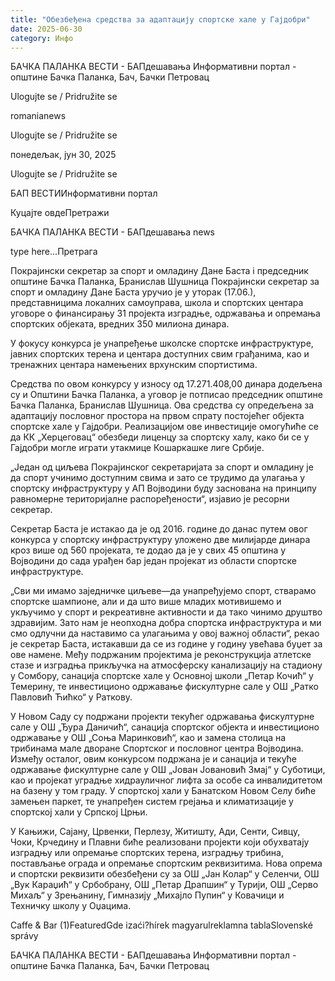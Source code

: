 ```yaml
---
title: "Обезбеђена средства за адаптацију спортске хале у Гајдобри"
date: 2025-06-30
category: Инфо
---
```


БАЧКА ПАЛАНКА ВЕСТИ - БАПдешавања Информативни портал - општине Бачка Паланка, Бач, Бачки Петровац

Ulogujte se / Pridružite se

romanianews

Ulogujte se / Pridružite se

понедељак, јун 30, 2025

Ulogujte se / Pridružite se

БАП ВЕСТИИнформативни портал

Куцајте овдеПретражи

БАЧКА ПАЛАНКА ВЕСТИ - БАПдешавања news

type here...Претрага

Покрајински секретар за спорт и омладину Дане Баста i председник општине Бачка Паланка, Бранислав Шушница
            Покрајински секретар за спорт и омладину Дане Баста уручио је у уторак (17.06.), представницима локалних самоуправа, школа и спортских центара уговоре о финансирању 31 пројекта изградње, одржавања и опремања спортских објеката, вредних 350 милиона динара.

У фокусу конкурса је унапређење школске спортске инфраструктуре, јавних спортских терена и центара доступних свим грађанима, као и тренажних центара намењених врхунским спортистима.

Средства по овом конкурсу у износу од 17.271.408,00 динара додељена су и Општини Бачка Паланка, а уговор је потписао председник општине Бачка Паланка, Бранислав Шушница. Ова средства су опредељена за адаптацију пословног простора на првом спрату постојећег објекта спортске хале у Гајдобри. Реализацијом ове инвестиције омогућиће се да КК „Херцеговац“ обезбеди лиценцу за спортску халу, како би се у Гајдобри могле играти утакмице Кошаркашке лиге Србије.

„Један од циљева Покрајинског секретаријата за спорт и омладину је да спорт учинимо доступним свима и зато се трудимо да улагања у спортску инфраструктуру у АП Војводини буду заснованa на принципу равномерне територијалне распоређености“, изјавио је ресорни секретар.


Секретар Баста је истакао да је од 2016. године до данас путем овог конкурса у спортску инфраструктуру уложено две милијарде динара кроз више од 560 пројеката, те додао да је у свих 45 општина у Војводини до сада урађен бар један пројекат из области спортске инфраструктуре.


„Сви ми имамо заједничке циљеве—да унапређујемо спорт, стварамо спортске шампионе, али и да што више младих мотивишемо и укључимо у спорт и рекреативне активности и да тако чинимо друштво здравијим. Зато нам је неопходна добра спортска инфраструктура и ми смо одлучни да наставимо са улагањима у овој важној области“, рекао је секретар Баста, истакавши да се из године у годину увећава буџет за ове намене.
Међу подржаним пројектима је реконструкција атлетске стазе и изградња прикључка на атмосферску канализацију на стадиону у Сомбору, санација спортске хале у Основној школи „Петар Кочић“ у Темерину, те инвестиционо одржавање фискултурне сале у ОШ „Ратко Павловић Ћићко“ у Раткову.


У Новом Саду су подржани пројекти текућег одржавања фискултурне сале у ОШ „Ђура Даничић“, санација спортског објекта и инвестиционо одржавање у ОШ „Соња Маринковић“, као и замена столица на трибинама мале дворане Спортског и пословног центра Војводинa.
Између осталог, овим конкурсом подржана је и санација и текуће одржавање фискултурне сале у ОШ „Јован Јовановић Змај“ у Суботици, као и пројекат уградње хидрауличног лифта за особе са инвалидитетом на базену у том граду.
У спортској хали у Банатском Новом Селу биће замењен паркет, те унапређен систем грејања и климатизације у спортској хали у Српској Црњи.












У Кањижи, Сајану, Црвенки, Перлезу, Житишту, Ади, Сенти, Сивцу, Чоки, Крчедину и Плавни биће реализовани пројекти који обухватају изградњу или опремање спортских терена, изградњу трибина, постављање ограда и опремање спортским реквизитима.
Нова опрема и спортски реквизити обезбеђени су за ОШ „Јан Колар“ у Селенчи, ОШ „Вук Караџић“ у Србобрану, ОШ „Петар Драпшин“ у Турији, ОШ „Серво Михаљ“ у Зрењанину, Гимназију „Михајло Пупин“ у Ковачици и Техничку школу у Оџацима.

Caffe & Bar (1)FeaturedGde izaći?hírek magyarulreklamna tablaSlovenské správy

БАЧКА ПАЛАНКА ВЕСТИ - БАПдешавања Информативни портал - општине Бачка Паланка, Бач, Бачки Петровац
